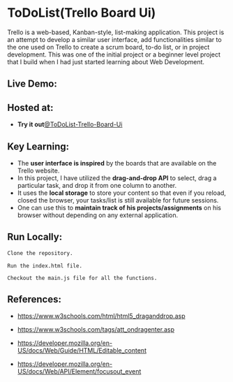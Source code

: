 
# ToDoList(Trello Board Ui)

Trello is a web-based, Kanban-style, list-making application. 
This project is an attempt to develop a similar user interface, add functionalities similar to the one used on Trello to create a scrum board, to-do list, or in 
project development. This was one of the initial project or a beginner level project that I build when I had just started learning about Web Development. 

## Live Demo:

[](https://user-images.githubusercontent.com/56031116/152095563-636479a3-f2e4-4522-8219-210087978f88.mp4)

## Hosted at:
- **Try it out**[@ToDoList-Trello-Board-Ui](https://parthd06.github.io/ToDoList-Trello-Board-Ui-/)


## Key Learning:

- The **user interface is inspired** by the boards that are available on the Trello website.
- In this project, I have utilized the **drag-and-drop API** to select, drag a particular task, and drop it from one column to another.
- It uses the **local storage** to store your content so that even if you reload, closed the browser, your tasks/list is still available for future sessions.
- One can use this to **maintain track of his projects/assignments** on his browser without depending on any external application.


## Run Locally:

```bash
Clone the repository.
```
    Run the index.html file.
``` 
Checkout the main.js file for all the functions.
```

## References:

- https://www.w3schools.com/html/html5_draganddrop.asp

- https://www.w3schools.com/tags/att_ondragenter.asp

- https://developer.mozilla.org/en-US/docs/Web/Guide/HTML/Editable_content

- https://developer.mozilla.org/en-US/docs/Web/API/Element/focusout_event


